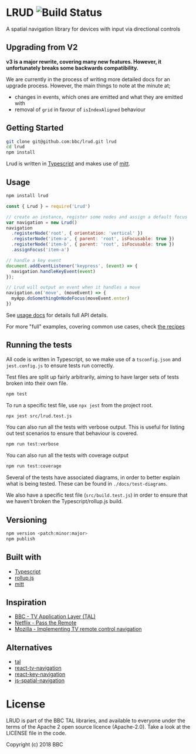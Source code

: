 # LRUD ![Build Status](https://github.com/bbc/lrud/actions/workflows/github-actions.yml/badge.svg?branch=master)

A spatial navigation library for devices with input via directional controls

## Upgrading from V2

**v3 is a major rewrite, covering many new features. However, it unfortunately breaks some backwards compatibility.**

We are currently in the process of writing more detailed docs for an upgrade process. However, the main things to note at the minute at;

- changes in events, which ones are emitted and what they are emitted with
- removal of `grid` in favour of `isIndexAligned` behaviour

## Getting Started

```bash
git clone git@github.com:bbc/lrud.git lrud
cd lrud
npm install
```

Lrud is written in [Typescript](https://www.typescriptlang.org/) and makes use of [mitt](https://github.com/developit/mitt).

## Usage

```bash
npm install lrud
```

```js
const { Lrud } = require('Lrud')

// create an instance, register some nodes and assign a default focus
var navigation = new Lrud()
navigation
  .registerNode('root', { orientation: 'vertical' })
  .registerNode('item-a', { parent: 'root', isFocusable: true })
  .registerNode('item-b', { parent: 'root', isFocusable: true })
  .assignFocus('item-a')

// handle a key event
document.addEventListener('keypress', (event) => {
  navigation.handleKeyEvent(event)
});

// Lrud will output an event when it handles a move
navigation.on('move', (moveEvent) => {
  myApp.doSomethingOnNodeFocus(moveEvent.enter)
})
```

See [usage docs](./docs/usage.md) for details full API details.

For more "full" examples, covering common use cases, check [the recipes](./docs/recipes.md)

## Running the tests

All code is written in Typescript, so we make use of a `tsconfig.json` and `jest.config.js` to ensure tests run correctly.

Test files are split up fairly arbitrarily, aiming to have larger sets of tests broken into their own file. 

```bash
npm test
```

To run a specific test file, use `npx jest` from the project root.

```bash
npx jest src/lrud.test.js
```

You can also run all the tests with verbose output. This is useful for listing out test scenarios to ensure that behaviour is covered.

```bash
npm run test:verbose
```

You can also run all the tests with coverage output

```bash
npm run test:coverage
```

Several of the tests have associated diagrams, in order to better explain what is being tested. These can be found in `./docs/test-diagrams`.

We also have a specific test file (`src/build.test.js`) in order to ensure that we haven't broken the Typescript/rollup.js build.

## Versioning

```bash
npm version <patch:minor:major>
npm publish
```

## Built with

- [Typescript](https://www.typescriptlang.org/)
- [rollup.js](https://rollupjs.org/)
- [mitt](https://github.com/developit/mitt)

## Inspiration

* [BBC - TV Application Layer (TAL)](http://bbc.github.io/tal/widgets/focus-management.html)
* [Netflix - Pass the Remote](https://medium.com/netflix-techblog/pass-the-remote-user-input-on-tv-devices-923f6920c9a8)
* [Mozilla - Implementing TV remote control navigation](https://developer.mozilla.org/en-US/docs/Mozilla/Firefox_OS_for_TV/TV_remote_control_navigation)

## Alternatives

* [tal](https://github.com/bbc/tal)
* [react-tv-navigation](https://github.com/react-tv/react-tv-navigation)
* [react-key-navigation](https://github.com/dead/react-key-navigation)
* [js-spatial-navigation](https://github.com/luke-chang/js-spatial-navigation)

# License


LRUD is part of the BBC TAL libraries, and available to everyone under the terms of the Apache 2 open source licence (Apache-2.0). Take a look at the LICENSE file in the code.

Copyright (c) 2018 BBC

